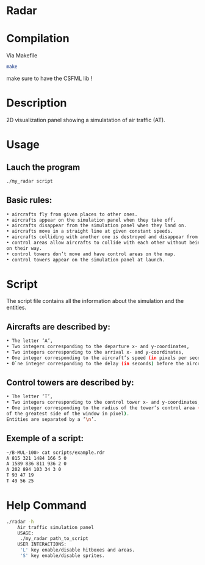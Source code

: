 # Radar

# Compilation

Via Makefile

```bash
make
``` 
make sure to have the CSFML lib !

# Description

2D visualization panel showing a simulatation of air traffic (AT).

# Usage
## Lauch the program
```bash
./my_radar script
```

## Basic rules:
```bash
• aircrafts fly from given places to other ones.
• aircrafts appear on the simulation panel when they take off.
• aircrafts disappear from the simulation panel when they land on.
• aircrafts move in a straight line at given constant speeds.
• aircrafts colliding with another one is destroyed and disappear from the simulation panel.
• control areas allow aircrafts to collide with each other without being destroyed and they can continue
on their way.
• control towers don’t move and have control areas on the map.
• control towers appear on the simulation panel at launch.
```
# Script

The script file contains all the information about the simulation and the entities.

## Aircrafts are described by:
```bash
• The letter ‘A’,
• Two integers corresponding to the departure x- and y-coordinates,
• Two integers corresponding to the arrival x- and y-coordinates,
• One integer corresponding to the aircraft’s speed (in pixels per second),
• O`ne integer corresponding to the delay (in seconds) before the aircraft takes off.
```
## Control towers are described by:
```bash
• The letter ‘T’,
• Two integers corresponding to the control tower x- and y-coordinates,
• One integer corresponding to the radius of the tower’s control area (corresponding to the percentage
of the greatest side of the window in pixel).
Entities are separated by a ‘\n’.
```
## Exemple of a script:
```bash
∼/B-MUL-100> cat scripts/example.rdr
A 815 321 1484 166 5 0
A 1589 836 811 936 2 0
A 202 894 103 34 3 0
T 93 47 19
T 49 56 25
```

# Help Command
```bash
./radar -h
    Air traffic simulation panel
    USAGE:
     ./my_radar path_to_script
    USER INTERACTIONS:
     'L' key enable/disable hitboxes and areas.
     'S' key enable/disable sprites.
